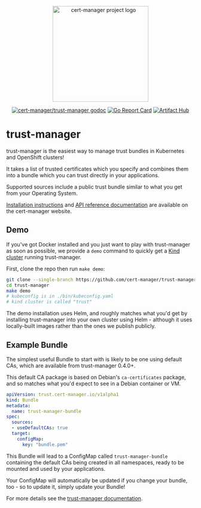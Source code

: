 <p align="center">
  <img src="https://raw.githubusercontent.com/cert-manager/cert-manager/d53c0b9270f8cd90d908460d69502694e1838f5f/logo/logo-small.png" height="256" width="256" alt="cert-manager project logo" />
</p>
<p align="center">
  <a href="https://godoc.org/github.com/cert-manager/trust-manager"><img src="https://godoc.org/github.com/cert-manager/trust-manager?status.svg" alt="cert-manager/trust-manager godoc"></a>
  <a href="https://goreportcard.com/report/github.com/cert-manager/trust-manager"><img alt="Go Report Card" src="https://goreportcard.com/badge/github.com/cert-manager/trust-manager" /></a>
  <a href="https://artifacthub.io/packages/search?repo=cert-manager"><img alt="Artifact Hub" src="https://img.shields.io/endpoint?url=https://artifacthub.io/badge/repository/cert-manager" /></a>
</p>

# trust-manager

trust-manager is the easiest way to manage trust bundles in Kubernetes and OpenShift clusters!

It takes a list of trusted certificates which you specify and combines them into a bundle which you can trust directly
in your applications.

Supported sources include a public trust bundle similar to what you get from your Operating System.

[Installation instructions](https://cert-manager.io/docs/projects/trust-manager/) and [API reference documentation](https://cert-manager.io/docs/projects/trust-manager/api-reference/)
are available on the cert-manager website.

## Demo

If you've got Docker installed and you just want to play with trust-manager as soon as possible, we provide
a `demo` command to quickly get a [Kind cluster](https://kind.sigs.k8s.io/) running trust-manager.

First, clone the repo then run `make demo`:

```bash
git clone --single-branch https://github.com/cert-manager/trust-manager trust-manager
cd trust-manager
make demo
# kubeconfig is in ./bin/kubeconfig.yaml
# kind cluster is called "trust"
```

The demo installation uses Helm, and roughly matches what you'd get by installing trust-manager into your own
cluster using Helm - although it uses locally-built images rather than the ones we publish publicly.

## Example Bundle

The simplest useful Bundle to start with is likely to be one using default CAs, which are available from trust-manager 0.4.0+.

This default CA package is based on Debian's `ca-certificates` package, and so matches what you'd expect to see in a Debian
container or VM.

```yaml
apiVersion: trust.cert-manager.io/v1alpha1
kind: Bundle
metadata:
  name: trust-manager-bundle
spec:
  sources:
  - useDefaultCAs: true
  target:
    configMap:
      key: "bundle.pem"
```

This Bundle will lead to a ConfigMap called `trust-manager-bundle` containing the default CAs being created in all namespaces, ready to be mounted
and used by your applications.

Your ConfigMap will automatically be updated if you change your bundle, too - so to update it, simply update your Bundle!

For more details see the [trust-manager documentation](https://cert-manager.io/docs/projects/trust-manager/).
